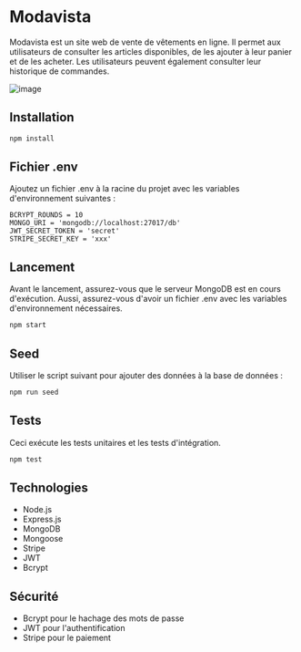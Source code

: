 # Modavista

Modavista est un site web de vente de vêtements en ligne. Il permet aux utilisateurs de consulter les articles disponibles, de les ajouter à leur panier et de les acheter. Les utilisateurs peuvent également consulter leur historique de commandes.

![image](https://github.com/Smidiboii/ModaVista/assets/115375151/5080ea32-65f8-4fc4-b7bc-557ffa9d1828)

## Installation

```bash
npm install
```

## Fichier .env

Ajoutez un fichier .env à la racine du projet avec les variables d'environnement suivantes :

```
BCRYPT_ROUNDS = 10
MONGO_URI = 'mongodb://localhost:27017/db'
JWT_SECRET_TOKEN = 'secret'
STRIPE_SECRET_KEY = 'xxx'
```

## Lancement

Avant le lancement, assurez-vous que le serveur MongoDB est en cours d'exécution.
Aussi, assurez-vous d'avoir un fichier .env avec les variables d'environnement nécessaires.

```bash
npm start
```

## Seed

Utiliser le script suivant pour ajouter des données à la base de données :

```bash
npm run seed
```

## Tests

Ceci exécute les tests unitaires et les tests d'intégration.

```bash
npm test
```

## Technologies

- Node.js
- Express.js
- MongoDB
- Mongoose
- Stripe
- JWT
- Bcrypt

## Sécurité

- Bcrypt pour le hachage des mots de passe
- JWT pour l'authentification
- Stripe pour le paiement
